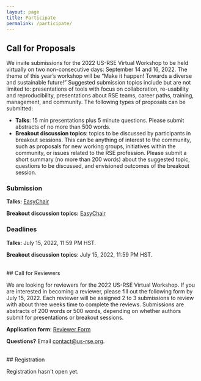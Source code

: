 ```yaml
---
layout: page
title: Participate
permalink: /participate/
---
```



## Call for Proposals

We invite submissions for the 2022 US-RSE Virtual Workshop to be held virtually on two non-consecutive days: September 14 and 16, 2022. The theme of this year’s workshop will be “Make it happen! Towards a diverse and sustainable future!” Suggested submission topics include but are not limited to: presentations of tools with focus on collaboration, re-usability and reproducibility, presentations about RSE teams, career paths, training, management, and community. The following types of proposals can be submitted:

- **Talks**: 15 min presentations plus 5 minute questions. Please submit abstracts of no more than 500 words.
- **Breakout discussion topics**: topics to be discussed by participants in breakout sessions. This can be anything of interest to the community, such as proposals for new working groups, initiatives within the community, or issues related to the RSE profession. Please submit a short summary (no more than 200 words) about the suggested topic, questions to be discussed, and envisioned outcomes of the breakout session.

### Submission


**Talks:** [EasyChair](https://easychair.org/conferences/?conf=usrsevw2022)

<!-- Talk Submissions are now closed. If you want to check on your previously submitted a talk abstract, please login to [EasyChair](https://easychair.org/). -->

**Breakout discussion topics:** [EasyChair](https://easychair.org/conferences/?conf=usrsevw2022)

### Deadlines

**Talks:** July 15, 2022, 11:59 PM HST.

**Breakout discussion topics**: July 15, 2022, 11:59 PM HST.


<br>
## Call for Reviewers

We are looking for reviewers for the 2022 US-RSE Virtual Workshop. If you are interested in becoming a reviewer, please fill out the following form by July 15, 2022. Each reviewer will be assigned 2 to 3 submissions to review with about three weeks time to complete the reviews. Submissions are abstracts of 200 words or 500 words, depending on whether authors submit for presentations or breakout sessions.

**Application form**: [Reviewer Form](https://tinyurl.com/USRSEreviewer)

**Questions?** Email [contact@us-rse.org](mailto:contact@us-rse.org).

<br>
## Registration

Registration hasn't open yet.

<!-- Registration is now open! Please see our [registration page](https://forms.gle/P31PaQykLWqe1MKm8) for more info. -->

